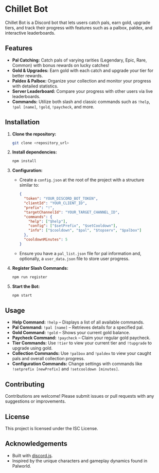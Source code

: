 # Chillet Bot

Chillet Bot is a Discord bot that lets users catch pals, earn gold, upgrade tiers, and track their progress with features such as a palbox, paldex, and interactive leaderboards.

## Features

- **Pal Catching:** Catch pals of varying rarities (Legendary, Epic, Rare, Common) with bonus rewards on lucky catches!
- **Gold & Upgrades:** Earn gold with each catch and upgrade your tier for better rewards.
- **Paldex & Palbox:** Organize your collection and monitor your progress with detailed statistics.
- **Server Leaderboard:** Compare your progress with other users via live leaderboards.
- **Commands:** Utilize both slash and classic commands such as `!help`, `!pal [name]`, `!gold`, `!paycheck`, and more.

## Installation

1. **Clone the repository:**

    ```sh
    git clone <repository_url>
    ```

2. **Install dependencies:**

    ```sh
    npm install
    ```

3. **Configuration:**
    - Create a `config.json` at the root of the project with a structure similar to:
      ```json
      {
        "token": "YOUR_DISCORD_BOT_TOKEN",
        "clientId": "YOUR_CLIENT_ID",
        "prefix": "!",
        "targetChannelId": "YOUR_TARGET_CHANNEL_ID",
        "commands": {
          "help": ["$help"],
          "config": ["$setPrefix", "$setCooldown"],
          "info": ["$cooldown", "$pal", "$topserv", "$palbox"]
        },
        "cooldownMinutes": 5
      }
      ```
    - Ensure you have a `pal_list.json` file for pal information and, optionally, a `user_data.json` file to store user progress.

4. **Register Slash Commands:**

    ```sh
    npm run register
    ```

5. **Start the Bot:**

    ```sh
    npm start
    ```

## Usage

- **Help Command:** `!help` – Displays a list of all available commands.
- **Pal Command:** `!pal [name]` – Retrieves details for a specified pal.
- **Gold Command:** `!gold` – Shows your current gold balance.
- **Paycheck Command:** `!paycheck` – Claim your regular gold paycheck.
- **Tier Commands:** Use `!tier` to view your current tier and `!tupgrade` to upgrade using gold.
- **Collection Commands:** Use `!palbox` and `!paldex` to view your caught pals and overall collection progress.
- **Configuration Commands:** Change settings with commands like `!setprefix [newPrefix]` and `!setcooldown [minutes]`.

## Contributing

Contributions are welcome! Please submit issues or pull requests with any suggestions or improvements.

## License

This project is licensed under the ISC License.

## Acknowledgements

- Built with [discord.js](https://discord.js.org/).
- Inspired by the unique characters and gameplay dynamics found in Palworld.